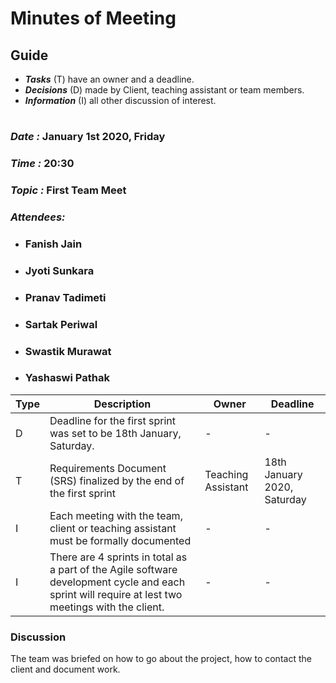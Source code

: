 # Minutes of Meeting

## Guide

* ***Tasks*** (T) have an owner and a deadline.
* ***Decisions*** (D) made by Client, teaching assistant or team members.
* ***Information*** (I) all other discussion of interest.

#

### *Date :* January 1st 2020,  Friday
### *Time :* 20:30
### *Topic :* First Team Meet
### *Attendees:* 
* ### Fanish Jain
* ### Jyoti Sunkara
* ### Pranav Tadimeti
* ### Sartak Periwal
* ### Swastik Murawat
* ### Yashaswi Pathak

Type | Description | Owner | Deadline
---- | ---- | ---- | ----
D | Deadline for the first sprint was set to be 18th January, Saturday.   | - | -
T | Requirements Document (SRS) finalized by the end of the first sprint | Teaching Assistant | 18th January 2020, Saturday
I | Each meeting with the team, client or teaching assistant must be formally documented | - | -
I | There are 4 sprints in total as a part of the Agile software development cycle and each sprint will require at lest two meetings with the client. | - | -

### Discussion
The team was briefed on how to go about the project, how to contact the client and document work.  